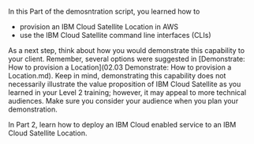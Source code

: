 In this Part of the demosntration script, you learned how to

   - provision an IBM Cloud Satellite Location in AWS
   - use the IBM Cloud Satellite command line interfaces (CLIs)

As a next step, think about how you would demonstrate this capability to your client. Remember, several options were suggested in [Demonstrate: How to provision a Location](02.03 Demonstrate: How to provision a Location.md). Keep in mind, demonstrating this capability does not necessarily illustrate the value proposition of IBM Cloud Satellite as you learned in your Level 2 training; however, it may appeal to more technical audiences. Make sure you consider your audience when you plan your demonstration.

In Part 2, learn how to deploy an IBM Cloud enabled service to an IBM Cloud Satellite Location.
